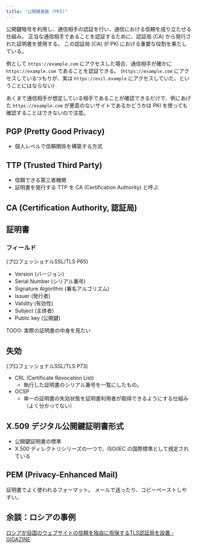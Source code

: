 ```yaml
---
title: "公開鍵基盤 (PKI)"
---
```


公開鍵暗号を利用し、通信相手の認証を行い、通信における信頼を成り立たせる仕組み。
正当な通信相手であることを認証するために、認証局 (CA) から発行された証明書を使用する。
この認証局 (CA) が PKI における重要な役割を果たしている。

例として `https://example.com` にアクセスした場合、通信相手が確かに `https://example.com` であることを認証できる。
(`https://example.com` にアクセスしているつもりが、実は `https://evil.example` にアクセスしていた、ということにはならない)

あくまで通信相手が想定している相手であることが確認できるだけで、例にあげた `https://example.com` が悪意のないサイトであるかどうかは PKI を使っても確認することはできないので注意。

## PGP (Pretty Good Privacy)

- 個人レベルで信頼関係を構築する方式

## TTP (Trusted Third Party)

- 信頼できる第三者機関
- 証明書を発行する TTP を CA (Certification Authority) と呼ぶ

## CA (Certification Authority, 認証局)


## 証明書

### フィールド

(プロフェッショナルSSL/TLS P65)

- Version (バージョン)
- Serial Number (シリアル番号)
- Signature Algorithm (署名アルゴリズム)
- Issuer (発行者)
- Validity (有効性)
- Subject (主体者)
- Public key (公開鍵)

TODO: 実際の証明書の中身を見たい


## 失効

(プロフェッショナルSSL/TLS P73)

- CRL (Certificate Revocation List)
    - 執行した証明書のシリアル番号を一覧にしたもの。
- OCSP
    - 単一の証明書の失効状態を証明書利用者が取得できるようにする仕組み（よく分かってない）

## X.509 デジタル公開鍵証明書形式

- 公開鍵証明書の標準
- X.500 ディレクトリシリーズの一つで、ISO/IEC の国際標準として規定されている

## PEM (Privacy-Enhanced Mail)

証明書でよく使われるフォーマット。
メールで送ったり、コピーペーストしやすい。


## 余談：ロシアの事例

[ロシアが自国のウェブサイトの信頼を独自に担保するTLS認証局を設置 - GIGAZINE](https://gigazine.net/news/20220311-russia-certificate-authority/)
